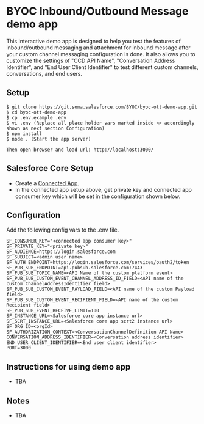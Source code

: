 # BYOC Inbound/Outbound Message demo app
This interactive demo app is designed to help you test the features of inbound/outbound messaging and attachment for inbound message after your custom channel messaging configuration is done. It also allows you to customize the settings of "CCD API Name", "Conversation Address Identifier", and "End User Client Identifier" to test different custom channels, conversations, and end users.

## Setup

```
$ git clone https://git.soma.salesforce.com/BYOC/byoc-ott-demo-app.git
$ cd byoc-ott-demo-app
$ cp .env.example .env
$ vi .env (Replace all place holder vars marked inside <> accordingly shown as next section Configuration)
$ npm install
$ node . (Start the app server)

Then open browser and load url: http://localhost:3000/
```

## Salesforce Core Setup

- Create a [Connected App](https://git.soma.salesforce.com/service-cloud-realtime/scrt2-interaction-service/blob/master/CONNECTED_APP.md).
- In the connected app setup above, get private key and connected app consumer key which will be set in the configuration shown below.

## Configuration
Add the following config vars to the .env file.

```
SF_CONSUMER_KEY="<connected app consumer key>"
SF_PRIVATE_KEY="<private key>"
SF_AUDIENCE=https://login.salesforce.com
SF_SUBJECT=<admin user name>
SF_AUTH_ENDPOINT=https://login.salesforce.com/services/oauth2/token
SF_PUB_SUB_ENDPOINT=api.pubsub.salesforce.com:7443
SF_PUB_SUB_TOPIC_NAME=<API Name of the custom platform event>
SF_PUB_SUB_CUSTOM_EVENT_CHANNEL_ADDRESS_ID_FIELD=<API name of the custom ChannelAddressIdentifier field>
SF_PUB_SUB_CUSTOM_EVENT_PAYLOAD_FIELD=<API name of the custom Payload field>
SF_PUB_SUB_CUSTOM_EVENT_RECIPIENT_FIELD=<API name of the custom Recipient field>
SF_PUB_SUB_EVENT_RECEIVE_LIMIT=100
SF_INSTANCE_URL=<Salesforce core app instance url>
SF_SCRT_INSTANCE_URL=<Salesforce core app scrt2 instance url>
SF_ORG_ID=<orgId>
SF_AUTHORIZATION_CONTEXT=<ConversationChannelDefinition API Name>
CONVERSATION_ADDRESS_IDENTIFIER=<Conversation address identifier>
END_USER_CLIENT_IDENTIFIER=<End user client identifier>
PORT=3000
```

## Instructions for using demo app
- TBA

## Notes
- TBA
